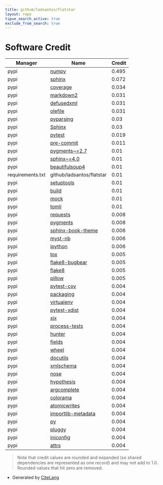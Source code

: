 ```yaml
---
title: github/ladsantos/flatstar
layout: repo
tipue_search_active: true
exclude_from_search: true
---
```

# Software Credit

|Manager|Name|Credit|
|-------|----|------|
|pypi|[numpy](https://www.numpy.org)|0.495|
|pypi|[sphinx](https://www.sphinx-doc.org/)|0.072|
|pypi|[coverage](https://github.com/nedbat/coveragepy)|0.034|
|pypi|[markdown2](https://github.com/trentm/python-markdown2)|0.031|
|pypi|[defusedxml](https://github.com/tiran/defusedxml)|0.031|
|pypi|[olefile](https://www.decalage.info/python/olefileio)|0.031|
|pypi|[pyparsing](https://pypi.org/project/pyparsing)|0.03|
|pypi|[Sphinx](https://pypi.org/project/Sphinx)|0.03|
|pypi|[pytest](https://docs.pytest.org/en/latest/)|0.019|
|pypi|[pre-commit](https://pypi.org/project/pre-commit)|0.011|
|pypi|[pygments~=2.7](https://pypi.org/project/pygments~=2.7)|0.01|
|pypi|[sphinx~=4.0](https://pypi.org/project/sphinx~=4.0)|0.01|
|pypi|[beautifulsoup4](https://pypi.org/project/beautifulsoup4)|0.01|
|requirements.txt|github/ladsantos/flatstar|0.01|
|pypi|[setuptools](https://pypi.org/project/setuptools)|0.01|
|pypi|[build](https://pypi.org/project/build)|0.01|
|pypi|[mock](https://pypi.org/project/mock)|0.01|
|pypi|[tomli](https://pypi.org/project/tomli)|0.01|
|pypi|[requests](https://pypi.org/project/requests)|0.008|
|pypi|[pygments](https://pypi.org/project/pygments)|0.008|
|pypi|[sphinx-book-theme](https://pypi.org/project/sphinx-book-theme)|0.006|
|pypi|[myst-nb](https://pypi.org/project/myst-nb)|0.006|
|pypi|[ipython](https://pypi.org/project/ipython)|0.006|
|pypi|[tox](https://pypi.org/project/tox)|0.005|
|pypi|[flake8-bugbear](https://pypi.org/project/flake8-bugbear)|0.005|
|pypi|[flake8](https://pypi.org/project/flake8)|0.005|
|pypi|[pillow](https://python-pillow.org)|0.005|
|pypi|[pytest-cov](https://github.com/pytest-dev/pytest-cov)|0.004|
|pypi|[packaging](https://github.com/pypa/packaging)|0.004|
|pypi|[virtualenv](https://virtualenv.pypa.io/)|0.004|
|pypi|[pytest-xdist](https://pypi.org/project/pytest-xdist)|0.004|
|pypi|[six](https://pypi.org/project/six)|0.004|
|pypi|[process-tests](https://pypi.org/project/process-tests)|0.004|
|pypi|[hunter](https://pypi.org/project/hunter)|0.004|
|pypi|[fields](https://pypi.org/project/fields)|0.004|
|pypi|[wheel](https://pypi.org/project/wheel)|0.004|
|pypi|[docutils](https://pypi.org/project/docutils)|0.004|
|pypi|[xmlschema](https://pypi.org/project/xmlschema)|0.004|
|pypi|[nose](https://pypi.org/project/nose)|0.004|
|pypi|[hypothesis](https://pypi.org/project/hypothesis)|0.004|
|pypi|[argcomplete](https://pypi.org/project/argcomplete)|0.004|
|pypi|[colorama](https://pypi.org/project/colorama)|0.004|
|pypi|[atomicwrites](https://pypi.org/project/atomicwrites)|0.004|
|pypi|[importlib-metadata](https://pypi.org/project/importlib-metadata)|0.004|
|pypi|[py](https://pypi.org/project/py)|0.004|
|pypi|[pluggy](https://pypi.org/project/pluggy)|0.004|
|pypi|[iniconfig](https://pypi.org/project/iniconfig)|0.004|
|pypi|[attrs](https://pypi.org/project/attrs)|0.004|


> Note that credit values are rounded and expanded (so shared dependencies are represented as one record) and may not add to 1.0. Rounded values that hit zero are removed.


- Generated by [CiteLang](https://github.com/vsoch/citelang)
